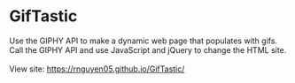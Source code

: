 # GifTastic
Use the GIPHY API to make a dynamic web page that populates with gifs. Call the GIPHY API and use JavaScript and jQuery to change the HTML site.
<br><br>
View site: https://rnguyen05.github.io/GifTastic/
